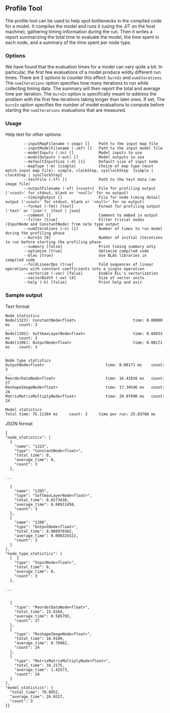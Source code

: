## Profile Tool

The profile tool can be used to help spot bottlenecks in the compiled code for a 
model. It compiles the model and runs it (using the JIT on the host machine), gathering
timing information during the run. Then it writes a report summarizing the total time
to evaluate the model, the time spent in each node, and a summary of the time spent
per node type.

### Options

We have found that the evaluation times for a model can vary quite a bit. In particular,
the first few evaluations of a model produce wildly different run times. There are 2 options 
to counter this effect: `burnIn` and `numIterations`. The `numIterations` option specifies 
how many iterations to run while collecting timing data. The summary will then report the 
total and average time per iteration. The `burnIn` option is specifically meant to address
the problem with the first few iterations taking longer than later ones. If set, The `burnIn` 
option specifies the number of model evaluations to compute before starting the `numIterations`
evaluations that are measured.



### Usage

Help text for other options:

```
        --inputMapFilename (-imap) []    Path to the input map file
        --inputModelFilename (-imf) []   Path to the input model file
        --modelInputs (-in) []           Model inputs to use
        --modelOutputs (-out) []         Model outputs to use
        --defaultInputSize (-d) [1]      Default size of input node
        --mapType (-m) [simple]          Choice of map type (must match input map file): simple, clockStep, sysClockStep  {simple | clockStep | sysClockStep}
        --testFile (-tf) []              Path to the test data (an image file)
        --outputFilename (-of) [<cout>]  File for profiling output ('<cout>' for stdout, blank or '<null>' for no output)
        --timingOutput []                File for node timing detail output ('<cout>' for stdout, blank or '<null>' for no output)
        --format (-fmt) [text]           Format for profiling output ('text' or 'json')  {text | json}
        --comment []                     Comment to embed in output
        --filter [true]                  Filter trivial nodes (InputNode and ConstantNode) from note type output
        --numIterations (-n) [1]         Number of times to run model during the profiling phase
        --burnIn [0]                     Number of initial iterations to run before starting the profiling phase
        --summary [false]                Print timing summary only
        --optimize [true]                Optimize compiled code
        --blas [true]                    Use BLAS libraries in compiled code
        --foldLinearOps [true]           Fold sequences of linear operations with constant coefficients into a single operation
        --vectorize (-vec) [false]       Enable ELL's vectorization
        --vectorWidth (-vw) [4]          Size of vector units
        --help (-h) [false]              Print help and exit
```

### Sample output

Text format
```
Node statistics
Node[1323]:	ConstantNode<float>                        	time: 0.00000 ms	count: 3
...
Node[1395]:	SoftmaxLayerNode<float>                    	time: 0.04053 ms	count: 3
Node[1396]:	OutputNode<float>                          	time: 0.00171 ms	count: 3


Node type statistics
OutputNode<float>                          	time: 0.00171 ms 	count: 3
...
ReorderDataNode<float>                     	time: 16.41016 ms 	count: 27
ReshapeImageNode<float>                    	time: 17.34546 ms 	count: 24
MatrixMatrixMultiplyNode<float>            	time: 29.07690 ms 	count: 24

Model statistics
Total time: 75.11304 ms 	count: 3	 time per run: 25.03768 ms
```

JSON format
```
{
"node_statistics": [
  {
    "name": "1323",
    "type": "ConstantNode<float>",
    "total_time": 0,
    "average_time": 0,
    "count": 3
  },

...

  {
    "name": "1395",
    "type": "SoftmaxLayerNode<float>",
    "total_time": 0.0273438,
    "average_time": 0.00911458,
    "count": 3
  },
  {
    "name": "1396",
    "type": "OutputNode<float>",
    "total_time": 0.000976562,
    "average_time": 0.000325521,
    "count": 3
  }
],
"node_type_statistics": [
  [  {
    "type": "InputNode<float>",
    "total_time": 0,
    "average_time": 0,
    "count": 3
  },

...


  {
    "type": "ReorderDataNode<float>",
    "total_time": 15.8164,
    "average_time": 0.585793,
    "count": 27
  },
  {
    "type": "ReshapeImageNode<float>",
    "total_time": 16.9109,
    "average_time": 0.70462,
    "count": 24
  },
  {
    "type": "MatrixMatrixMultiplyNode<float>",
    "total_time": 34.2175,
    "average_time": 1.42573,
    "count": 24
  }
],
"model_statistics": {
  "total_time": 78.0952,
  "average_time": 26.0317,
  "count": 3
}}
```
